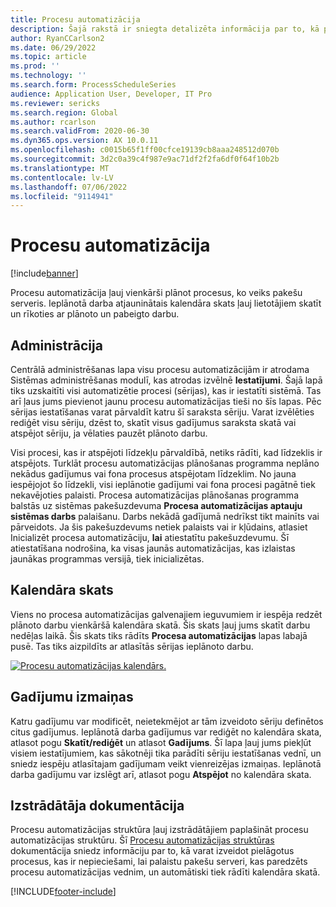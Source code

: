 ```yaml
---
title: Procesu automatizācija
description: Šajā rakstā ir sniegta detalizēta informācija par to, kā procesa automatizācija ļauj vienkārši plānot procesus, ko darbojas pakešapstrādes serveris.
author: RyanCCarlson2
ms.date: 06/29/2022
ms.topic: article
ms.prod: ''
ms.technology: ''
ms.search.form: ProcessScheduleSeries
audience: Application User, Developer, IT Pro
ms.reviewer: sericks
ms.search.region: Global
ms.author: rcarlson
ms.search.validFrom: 2020-06-30
ms.dyn365.ops.version: AX 10.0.11
ms.openlocfilehash: c0015b65f1ff00cfce19139cb8aaa248512d070b
ms.sourcegitcommit: 3d2c0a39c4f987e9ac71df2f2fa6df0f64f10b2b
ms.translationtype: MT
ms.contentlocale: lv-LV
ms.lasthandoff: 07/06/2022
ms.locfileid: "9114941"
---
```

# <a name="process-automation"></a>Procesu automatizācija

[!include[banner](../includes/banner.md)]

Procesu automatizācija ļauj vienkārši plānot procesus, ko veiks pakešu serveris. Ieplānotā darba atjauninātais kalendāra skats ļauj lietotājiem skatīt un rīkoties ar plānoto un pabeigto darbu.

## <a name="administration"></a>Administrācija

Centrālā administrēšanas lapa visu procesu automatizācijām ir atrodama Sistēmas administrēšanas modulī, kas atrodas izvēlnē **Iestatījumi**. Šajā lapā tiks uzskaitīti visi automatizētie procesi (sērijas), kas ir iestatīti sistēmā. Tas arī ļaus jums pievienot jaunu procesu automatizācijas tieši no šīs lapas. Pēc sērijas iestatīšanas varat pārvaldīt katru šī saraksta sēriju. Varat izvēlēties rediģēt visu sēriju, dzēst to, skatīt visus gadījumus saraksta skatā vai atspējot sēriju, ja vēlaties pauzēt plānoto darbu. 

Visi procesi, kas ir atspējoti līdzekļu pārvaldībā, netiks rādīti, kad līdzeklis ir atspējots. Turklāt procesu automatizācijas plānošanas programma neplāno nekādus gadījumus vai fona procesus atspējotam līdzeklim. No jauna iespējojot šo līdzekli, visi ieplānotie gadījumi vai fona procesi pagātnē tiek nekavējoties palaisti. Procesa automatizācijas plānošanas programma balstās uz sistēmas pakešuzdevuma **Procesa automatizācijas aptauju sistēmas darbs** palaišanu. Darbs nekādā gadījumā nedrīkst tikt mainīts vai pārveidots. Ja šis pakešuzdevums netiek palaists vai ir kļūdains, atlasiet Inicializēt procesa automatizāciju, **lai** atiestatītu pakešuzdevumu. Šī atiestatīšana nodrošina, ka visas jaunās automatizācijas, kas izlaistas jaunākas programmas versijā, tiek inicializētas. 

## <a name="calendar-view"></a>Kalendāra skats

Viens no procesa automatizācijas galvenajiem ieguvumiem ir iespēja redzēt plānoto darbu vienkāršā kalendāra skatā.  Šis skats ļauj jums skatīt darbu nedēļas laikā. Šis skats tiks rādīts **Procesa automatizācijas** lapas labajā pusē. Tas tiks aizpildīts ar atlasītās sērijas ieplānoto darbu. 

[![Procesu automatizācijas kalendārs.](./media/CalendarView2.png)](./media/CalendarView2.png)

## <a name="occurrence-changes"></a>Gadījumu izmaiņas

Katru gadījumu var modificēt, neietekmējot ar tām izveidoto sēriju definētos citus gadījumus. Ieplānotā darba gadījumus var rediģēt no kalendāra skata, atlasot pogu **Skatīt/rediģēt** un atlasot **Gadījums**. Šī lapa ļauj jums piekļūt visiem iestatījumiem, kas sākotnēji tika parādīti sēriju iestatīšanas vednī, un sniedz iespēju atlasītajam gadījumam veikt vienreizējas izmaiņas. Ieplānotā darba gadījumu var izslēgt arī, atlasot pogu **Atspējot** no kalendāra skata.

## <a name="developer-documentation"></a>Izstrādātāja dokumentācija

Procesu automatizācijas struktūra ļauj izstrādātājiem paplašināt procesu automatizācijas struktūru. Šī [Procesu automatizācijas struktūras](../process-automation/process-automation-framework.md) dokumentācija sniedz informāciju par to, kā varat izveidot pielāgotus procesus, kas ir nepieciešami, lai palaistu pakešu serveri, kas paredzēts procesu automatizācijas vednim, un automātiski tiek rādīti kalendāra skatā.


[!INCLUDE[footer-include](../../../includes/footer-banner.md)]
